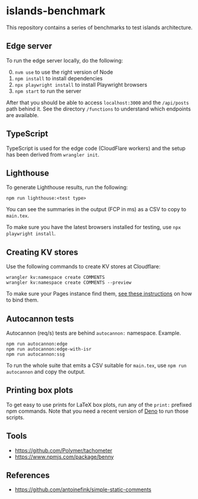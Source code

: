 # islands-benchmark

This repository contains a series of benchmarks to test islands architecture.

## Edge server

To run the edge server locally, do the following:

0. `nvm use` to use the right version of Node
1. `npm install` to install dependencies
2. `npx playwright install` to install Playwright browsers
3. `npm start` to run the server

After that you should be able to access `localhost:3000` and the `/api/posts` path behind it. See the directory `/functions` to understand which endpoints are available.

## TypeScript

TypeScript is used for the edge code (CloudFlare workers) and the setup has been derived from `wrangler init`.

## Lighthouse

To generate Lighthouse results, run the following:

```
npm run lighthouse:<test type>
```

You can see the summaries in the output (FCP in ms) as a CSV to copy to `main.tex`.

To make sure you have the latest browsers installed for testing, use `npx playwright install`.

## Creating KV stores

Use the following commands to create KV stores at Cloudflare:

```
wrangler kv:namespace create COMMENTS
wrangler kv:namespace create COMMENTS --preview
```

To make sure your Pages instance find them, [see these instructions](https://developers.cloudflare.com/pages/platform/functions/#kv-namespace) on how to bind them.

## Autocannon tests

Autocannon (req/s) tests are behind `autocannon:` namespace. Example.

```
npm run autocannon:edge
npm run autocannon:edge-with-isr
npm run autocannon:ssg
```

To run the whole suite that emits a CSV suitable for `main.tex`, use `npm run autocannon` and copy the output.

## Printing box plots

To get easy to use prints for LaTeX box plots, run any of the `print:` prefixed npm commands. Note that you need a recent version of [Deno](https://deno.com/) to run those scripts.

## Tools

* https://github.com/Polymer/tachometer
* https://www.npmjs.com/package/benny

## References

* https://github.com/antoinefink/simple-static-comments
